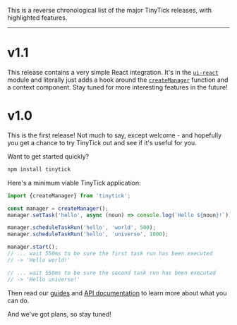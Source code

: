 <p>This is a reverse chronological list of the major TinyTick releases, with highlighted features.</p><hr><h1 id="v1-1">v1.1</h1><p>This release contains a very simple React integration. It&#x27;s in the <a href="https://tinytick.org/api/ui-react/"><code>ui-react</code></a> module and literally just adds a hook around the <a href="https://tinytick.org/api/tinytick/functions/creation/createmanager/"><code>createManager</code></a> function and a context component. Stay tuned for more interesting features in the future!</p><h1 id="v1-0">v1.0</h1><p>This is the first release! Not much to say, except welcome - and hopefully you get a chance to try TinyTick out and see if it&#x27;s useful for you.</p><p>Want to get started quickly?</p>

```sh
npm install tinytick
```

<p>Here&#x27;s a minimum viable TinyTick application:</p>

```js
import {createManager} from 'tinytick';

const manager = createManager();
manager.setTask('hello', async (noun) => console.log(`Hello ${noun}!`));

manager.scheduleTaskRun('hello', 'world', 500);
manager.scheduleTaskRun('hello', 'universe', 1000);

manager.start();
// ... wait 550ms to be sure the first task run has been executed
// -> 'Hello world!'

// ... wait 550ms to be sure the second task run has been executed
// -> 'Hello universe!'
```

<p>Then read our <a href="https://tinytick.org/guides/">guides</a> and <a href="https://tinytick.org/api/tinytick/interfaces/manager/manager/">API documentation</a> to learn more about what you can do.</p><p>And we&#x27;ve got plans, so stay tuned!</p>